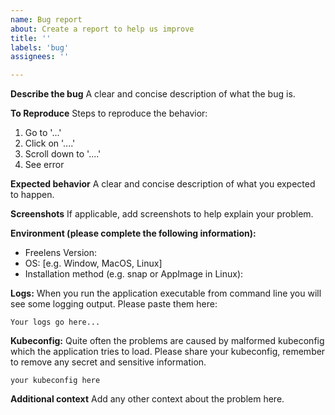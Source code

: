```yaml
---
name: Bug report
about: Create a report to help us improve
title: ''
labels: 'bug'
assignees: ''

---
```


<!-- markdownlint-disable -->
**Describe the bug**
A clear and concise description of what the bug is.

**To Reproduce**
Steps to reproduce the behavior:
1. Go to '...'
2. Click on '....'
3. Scroll down to '....'
4. See error

**Expected behavior**
A clear and concise description of what you expected to happen.

**Screenshots**
If applicable, add screenshots to help explain your problem.

**Environment (please complete the following information):**
- Freelens Version:
- OS: [e.g. Window, MacOS, Linux]
- Installation method (e.g. snap or AppImage in Linux):

**Logs:**
When you run the application executable from command line you will see some logging output. Please paste them here:
```
Your logs go here...
```

**Kubeconfig:**
Quite often the problems are caused by malformed kubeconfig which the application tries to load. Please share your kubeconfig, remember to remove any secret and sensitive information.
```
your kubeconfig here
```

**Additional context**
Add any other context about the problem here.
